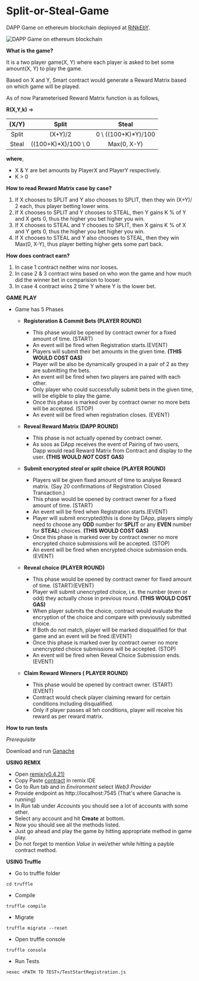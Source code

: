 # Split-or-Steal-Game
DAPP Game on ethereum blockchain deployed at [RiNkEbY](https://rinkeby.etherscan.io/address/0x40a89bd8ef82f1a0500887ca17c9ab56bfdd8a9f).

![DAPP Game on ethereum blockchain](https://i.imgur.com/dhNsteL.jpg)

**What is the game?**

It is a two player game(X, Y) where each player is asked to bet some amount(X, Y) to play the game.

Based on X and Y, Smart contract would generate a Reward Matrix based on which game will be played.

As of now Parameterised Reward Matrix function is as follows,

**R(X,Y,k)** =>

(X/Y)|Split|Steal
:---: | :---: | :---:
Split|(X+Y)/2|0 \ ((100+K)*Y)/100
Steal|((100+K)*X)/100 \ 0|Max(0, X-Y)

**where**, 
 - X & Y are bet amounts by PlayerX and PlayerY respectively.
 - K > 0



**How to read Reward Matrix case by case?**

1. If X chooses to SPLIT and Y also chooses to SPLIT, then they win (X+Y)/ 2 each, thus player betting lower wins.
2. If X chooses to SPLIT and Y chooses to STEAL, then Y gains K % of Y and X gets 0, thus the higher you bet higher you win.
3. If X chooses to STEAL and Y chooses to SPLIT, then X gains K % of X and Y gets 0, thus the higher you bet higher you win.
4. If X chooses to STEAL and Y also chooses to STEAL, then they win Max(0, X-Y), thus player betting higher gets some part back.


**How does contract earn?**

1. In case 1 contract neither wins nor looses.
2. In case 2 & 3 contract wins based on who won the game and how much did the winner bet in comparision to looser.
4. In case 4 contract wins 2 time Y where Y is the lower bet.

**GAME PLAY**

- Game has 5 Phases

  - **Registeration & Commit Bets (PLAYER ROUND)**

    - This phase would be opened by contract owner for a fixed amount of time. (START)
    - An event will be fired when Registration starts.(EVENT)
    - Players will submit their bet amounts in the given time. **(THIS WOULD COST GAS)**
    - Player will be also be dynamically grouped in a pair of 2 as they are submitting the bets.
    - An event will be fired when two players are paired with each other.
    - Only player who could successfully submit bets in the given time, will be eligible to play the game.
    - Once this phase is marked over by contract owner no more bets will be accepted. (STOP)
    - An event will be fired when registration closes. (EVENT)

  - **Reveal Reward Matrix (DAPP ROUND)**

    - This phase is not actually opened by contract owner.
    - As soos as DApp receives the event of Pairing of two users, Dapp would read Reward Matrix from Contract and display to the user.  **(THIS WOULD *NOT* COST GAS)**

  - **Submit encrypted *steal* or *split* choice (PLAYER ROUND)**

    - Players will be given fixed amount of time to analyse Reward matrix. (Say 20 confirmations of Registration Closed Transaction.)
    - This phase would be opened by contract owner for a fixed amount of time. (START)
    - An event will be fired when Registration starts.(EVENT)
    - Player will submit encrypted(this is done by DApp, players simply need to choose any **ODD** number for **SPLIT** or any **EVEN** number for **STEAL**) choices. **(THIS WOULD COST GAS)**
    - Once this phase is marked over by contract owner no more encrypted choice submissions will be accepted. (STOP)
    - An event will be fired when encrypted choice submission ends. (EVENT)

  - **Reveal choice  (PLAYER ROUND)**

    - This phase would be opened by contract owner for fixed amount of time. (START)(EVENT) 
    - Player will submit unencrypted choice, i.e. the number (even or odd) they actually chose in previous round. **(THIS WOULD COST GAS)**
    - When player submits the choice, contract would evaluate the encryption of the choice and compare with previously submitted choice.
    - If Both do not match, player will be marked disqualified for that game and an event will be fired.(EVENT)
    - Once this phase is marked over by contract owner no more unencrypted choice submissions will be accepted. (STOP)
    - An event will be fired when Reveal Choice Submission ends. (EVENT)

  - **Claim Reward Winners ( PLAYER ROUND)**

    - This phase would be opened by contract owner. (START)(EVENT)   
    - Contract would check player claiming reward for certain conditions including disqualified.
    - Only if player passes all teh conditions, player will receive his reward as per reward matrix.
    

**How to run tests**

*Prerequisite*

Download and run [Ganache](http://truffleframework.com/ganache/)


**USING REMIX**


 - Open [remix(v0.4.21)](http://remix.ethereum.org/#optimize=false&version=soljson-v0.4.21+commit.dfe3193c.js)
 - Copy Paste [contract](https://github.fkinternal.com/raw/Flipkart/Split-or-Steal-Game/master/truffle/contracts/SplitStealContract.sol?token=AAAIJnbD-c_quCN6andhH_HoMyXFXoYUks5a30O3wA%3D%3D) in remix IDE
 - Go to *Run* tab and in *Environment* select *Web3 Provider*
 - Provide endpoint as http://localhost:7545 (That's where Ganache is running)
 - In *Run* tab under *Accounts* you should see a lot of accounts with some ether.
 - Select any account and hit **Create** at bottom.
 - Now you should see all the methods listed.
 - Just go ahead and play the game by hitting appropriate method in game play.
 - Do not forget to mention *Value* in wei/ether while hitting a payble contract method.
 


**USING Truffle**


 - Go to truffle folder
 ```shell
 cd truffle
 ```
 - Compile
```shell
truffle compile
```
 - Migrate
```shell
truffle migrate --reset
```
 - Open truffle console
```shell
truffle console
```
 - Run Tests
```shell
>exec <PATH TO TEST>/TestStartRegistration.js
```
